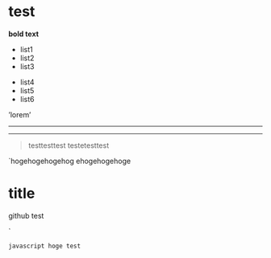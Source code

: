 # test

__bold text__

* list1
* list2
* list3

+ list4
+ list5
+ list6

’lorem’

***

---

> testtesttest
> testetesttest


`hogehogehogehog
ehogehogehoge


<h1>title</h1>
github test 

`


`javascript hoge test `

